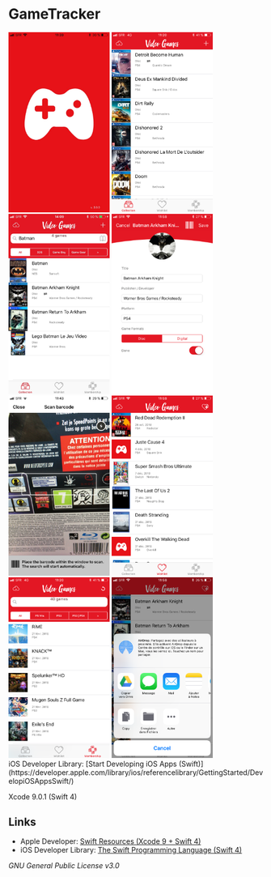 # GameTracker

<div class="container" style="display: inline-block">
<img src="https://raw.githubusercontent.com/julientran/videogames/master/screenshot/screenshot0.png" width="200" />
<img src="https://raw.githubusercontent.com/julientran/videogames/master/screenshot/screenshot1.png" width="200" />
<img src="https://raw.githubusercontent.com/julientran/videogames/master/screenshot/screenshot5.png" width="200" />
<img src="https://raw.githubusercontent.com/julientran/videogames/master/screenshot/screenshot3.png" width="200" />
<img src="https://raw.githubusercontent.com/julientran/videogames/master/screenshot/screenshot4.png" width="200" />
<img src="https://raw.githubusercontent.com/julientran/videogames/master/screenshot/screenshot6.png" width="200" />
<img src="https://raw.githubusercontent.com/julientran/videogames/master/screenshot/screenshot2.png" width="200" />
<img src="https://raw.githubusercontent.com/julientran/videogames/master/screenshot/screenshot7.png" width="200" />
</div>
iOS Developer Library: [Start Developing iOS Apps (Swift)](https://developer.apple.com/library/ios/referencelibrary/GettingStarted/DevelopiOSAppsSwift/)

Xcode 9.0.1 (Swift 4)

## Links
 - Apple Developer: [Swift Resources (Xcode 9 + Swift 4)](https://developer.apple.com/swift/resources/)
 - iOS Developer Library: [The Swift Programming Language (Swift 4)](https://developer.apple.com/library/ios/documentation/Swift/Conceptual/Swift_Programming_Language/)

*GNU General Public License v3.0*
